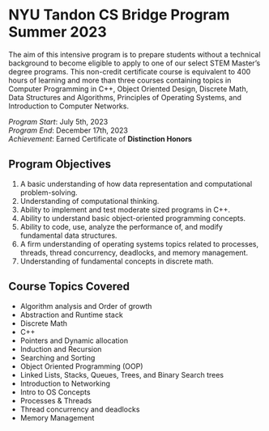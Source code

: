 # NYU Tandon CS Bridge Program Summer 2023
The aim of this intensive program is to prepare students without a technical background to become eligible to apply to one of our select STEM Master’s degree programs. This non-credit certificate course is equivalent to 400 hours of learning and more than three courses containing topics in Computer Programming in C++, Object Oriented Design, Discrete Math, Data Structures and Algorithms, Principles of Operating Systems, and Introduction to Computer Networks. 

_Program Start_: July 5th, 2023 <br />
_Program End_: December 17th, 2023 <br />
_Achievement_: Earned Certificate of **Distinction Honors** 

## Program Objectives
1. A basic understanding of how data representation and computational problem-solving.
2. Understanding of computational thinking.
3. Ability to implement and test moderate sized programs in C++.
4. Ability to understand basic object-oriented programming concepts.
5. Ability to code, use, analyze the performance of, and modify fundamental data structures.
6. A firm understanding of operating systems topics related to processes, threads, thread concurrency, deadlocks, and memory management.
7. Understanding of fundamental concepts in discrete math.

## Course Topics Covered
* Algorithm analysis and Order of growth
* Abstraction and Runtime stack
* Discrete Math
* C++
* Pointers and Dynamic allocation 
* Induction and Recursion
* Searching and Sorting
* Object Oriented Programming (OOP)
* Linked Lists, Stacks, Queues, Trees, and Binary Search trees
* Introduction to Networking
* Intro to OS Concepts
* Processes & Threads
* Thread concurrency and deadlocks
* Memory Management
